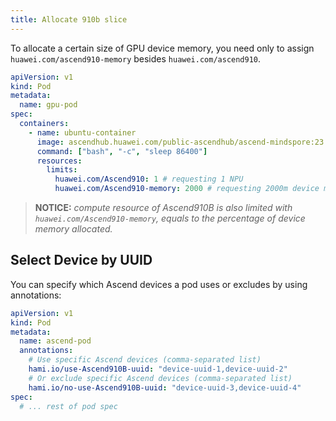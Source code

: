 ```yaml
---
title: Allocate 910b slice
---
```


To allocate a certain size of GPU device memory, you need only to assign `huawei.com/ascend910-memory` besides `huawei.com/ascend910`.

```yaml
apiVersion: v1
kind: Pod
metadata:
  name: gpu-pod
spec:
  containers:
    - name: ubuntu-container
      image: ascendhub.huawei.com/public-ascendhub/ascend-mindspore:23.0.RC3-centos7
      command: ["bash", "-c", "sleep 86400"]
      resources:
        limits:
          huawei.com/Ascend910: 1 # requesting 1 NPU
          huawei.com/Ascend910-memory: 2000 # requesting 2000m device memory
```

> **NOTICE:** *compute resource of Ascend910B is also limited with `huawei.com/Ascend910-memory`, equals to the percentage of device memory allocated.*

## Select Device by UUID

You can specify which Ascend devices a pod uses or excludes by using annotations:

```yaml
apiVersion: v1
kind: Pod
metadata:
  name: ascend-pod
  annotations:
    # Use specific Ascend devices (comma-separated list)
    hami.io/use-Ascend910B-uuid: "device-uuid-1,device-uuid-2"
    # Or exclude specific Ascend devices (comma-separated list)
    hami.io/no-use-Ascend910B-uuid: "device-uuid-3,device-uuid-4"
spec:
  # ... rest of pod spec
```
